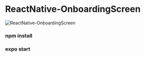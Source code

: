 # ReactNative-OnboardingScreen
![ReactNative-OnboardingScreen](https://user-images.githubusercontent.com/95226208/156887373-55417306-ea31-44b6-ae04-02c9cc69a94a.jpg)


### npm install
### expo start
